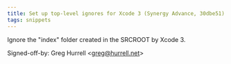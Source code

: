 ```yaml
---
title: Set up top-level ignores for Xcode 3 (Synergy Advance, 30dbe51)
tags: snippets
---
```


Ignore the "index" folder created in the SRCROOT by Xcode 3.

Signed-off-by: Greg Hurrell &lt;greg@hurrell.net&gt;
